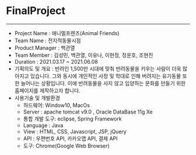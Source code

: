 # FinalProject
------------------
 - Project Name : 애니멀프렌즈(Animal Friends)
 - Team Name : 전지적동물시점
 - Product Manager : 백관열
 - Team Member : 김성민, 백관열, 이유나, 이현정, 정운호, 조현진
 - Duration : 2021.03.17 ~ 2021.06.08
 - 기획의도 및 개요 :
   반려인 1,500만 시대에 맞춰 반려동물을 키우는 사람이 더욱 많아지고 있습니다. 
   그와 동시에 개인적인 사정 및 학대로 인해 버려지는 유기동물 또한 늘어나는 상황입니다. 
   이에 반려동물을 사지 않고 입양하는 문화를 만들기 위한 홈페이지를 제작하고자 합니다.
 - 사용기술 및 개발환경
    - 하드웨어: Window10, MacOs
    - Server : apache tomcat v9.0 , Oracle DataBase 11g Xe
    - 통합 개발 도구: eclipse, Spring Framework
    - Language : Java
    - View : HTML, CSS, Javascript, JSP, jQuery 
    - API : 우편번호 API, 카카오맵 API, 결제 API
    - 도구: Chrome(Google Web Browser)
